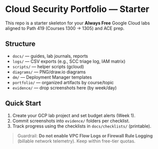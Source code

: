 # Cloud Security Portfolio — Starter

This repo is a starter skeleton for your **Always Free** Google Cloud labs aligned to Path 419 (Courses 1300 → 1305) and ACE prep.

## Structure
- `docs/` — guides, lab journals, reports
- `logs/` — CSV exports (e.g., SCC triage log, IAM matrix)
- `scripts/` — helper scripts (gcloud)
- `diagrams/` — PNG/draw.io diagrams
- `dm/` — Deployment Manager templates
- `portfolio/` — organized artifacts by course/topic
- `evidence/` — drop screenshots here (by week/day)

## Quick Start
1. Create your GCP lab project and set budget alerts (Week 1).
2. Commit screenshots into `evidence/` folders per checklist.
3. Track progress using the checklists in `docs/checklists/` (printable).

> Guardrail: **Do not enable VPC Flow Logs or Firewall Rule Logging** (billable network telemetry). Keep within free-tier quotas.
